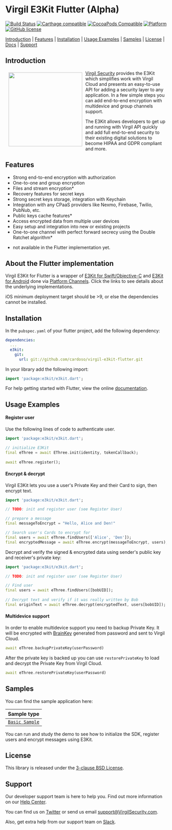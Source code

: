 # Virgil E3Kit Flutter (Alpha)

[![Build Status](https://api.travis-ci.com/VirgilSecurity/virgil-e3kit-x.svg?branch=master)](https://travis-ci.com/VirgilSecurity/virgil-e3kit-x)
[![Carthage compatible](https://img.shields.io/badge/Carthage-compatible-4BC51D.svg?style=flat)](https://github.com/Carthage/Carthage)
[![CocoaPods Compatible](https://img.shields.io/cocoapods/v/VirgilE3Kit.svg)](https://cocoapods.org/pods/VirgilE3Kit)
[![Platform](https://img.shields.io/cocoapods/p/VirgilE3Kit.svg?style=flat)](https://cocoapods.org/pods/VirgilE3Kit)
[![GitHub license](https://img.shields.io/badge/license-BSD%203--Clause-blue.svg)](https://github.com/VirgilSecurity/virgil/blob/master/LICENSE)

[Introduction](#introduction) | [Features](#features) | [Installation](#installation) | [Usage Examples](#usage-examples) | [Samples](#samples) | [License](#license) | [Docs](#docs) | [Support](#support)

## Introduction

<a href="https://developer.virgilsecurity.com/docs"><img width="230px" src="https://cdn.virgilsecurity.com/assets/images/github/logos/virgil-logo-red.png" align="left" hspace="10" vspace="6"></a> [Virgil Security](https://virgilsecurity.com) provides the E3Kit which simplifies work with Virgil Cloud and presents an easy-to-use API for adding a security layer to any application. In a few simple steps you can add end-to-end encryption with multidevice and group channels support.

The E3Kit allows developers to get up and running with Virgil API quickly and add full end-to-end security to their existing digital solutions to become HIPAA and GDPR compliant and more.

## Features

- Strong end-to-end encryption with authorization
- One-to-one and group encryption
- Files and stream encryption*
- Recovery features for secret keys
- Strong secret keys storage, integration with Keychain
- Integration with any CPaaS providers like Nexmo, Firebase, Twilio, PubNub, etc.
- Public keys cache features*
- Access encrypted data from multiple user devices
- Easy setup and integration into new or existing projects
- One-to-one channel with perfect forward secrecy using the Double Ratchet algorithm*

* not available in the Flutter implementation yet.

## About the Flutter implementation

Virgil E3Kit for Flutter is a wrapper of [E3Kit for Swift/Objective-C](https://github.com/VirgilSecurity/virgil-e3kit-x) and [E3Kit for Android](https://github.com/VirgilSecurity/virgil-e3kit-kotlin) done via [Platform Channels](https://flutter.dev/docs/development/platform-integration/platform-channels). Click the links to see details about the underlying implementations.

iOS minimum deployment target should be >9, or else the dependencies cannot be installed.

## Installation

In the `pubspec.yaml` of your flutter project, add the following dependency:

```yaml
dependencies:
  ...
  e3kit:
    git:
      url: git://github.com/cardoso/virgil-e3kit-flutter.git
```

In your library add the following import:

```dart
import 'package:e3kit/e3kit.dart';
```

For help getting started with Flutter, view the online [documentation](https://flutter.io/).

## Usage Examples

#### Register user
Use the following lines of code to authenticate user.

```dart
import 'package:e3kit/e3kit.dart';

// initialize E3Kit
final eThree = await EThree.init(identity, tokenCallback);
    
await eThree.register();
```

#### Encrypt & decrypt

Virgil E3Kit lets you use a user's Private Key and their Card to sign, then encrypt text.

```dart
import 'package:e3kit/e3kit.dart';

// TODO: init and register user (see Register User)

// prepare a message
final messageToEncrypt = "Hello, Alice and Den!"

// Search user's Cards to encrypt for
final users = await eThree.findUsers(['Alice', 'Den']);
final encryptedMessage = await eThree.encrypt(messageToEncrypt, users);
```

Decrypt and verify the signed & encrypted data using sender's public key and receiver's private key:

```dart
import 'package:e3kit/e3kit.dart';

// TODO: init and register user (see Register User)

// Find user
final users = await eThree.findUsers([bobUID]);
    
// Decrypt text and verify if it was really written by Bob
final originText = await eThree.decrypt(encryptedText, users[bobUID]);
```

#### Multidevice support

In order to enable multidevice support you need to backup Private Key. It will be encrypted with [BrainKey](https://github.com/VirgilSecurity/virgil-pythia-x) generated from password and sent to Virgil Cloud.

```dart
await eThree.backupPrivateKey(userPassword)
```

After the private key is backed up you can use `restorePrivateKey` to load and decrypt the Private Key from Virgil Cloud.

```dart
await eThree.restorePrivateKey(userPassword)
```

## Samples

You can find the sample application here:

| Sample type | 
|----------| 
| [`Basic Sample`](https://github.com/cardoso/virgil-e3kit-flutter/tree/master/example) | 

You can run and study the demo to see how to initialize the SDK, register users and encrypt messages using E3Kit.

## License

This library is released under the [3-clause BSD License](LICENSE).

## Support
Our developer support team is here to help you. Find out more information on our [Help Center](https://help.virgilsecurity.com/).

You can find us on [Twitter](https://twitter.com/VirgilSecurity) or send us email support@VirgilSecurity.com.

Also, get extra help from our support team on [Slack](https://virgilsecurity.com/join-community).
